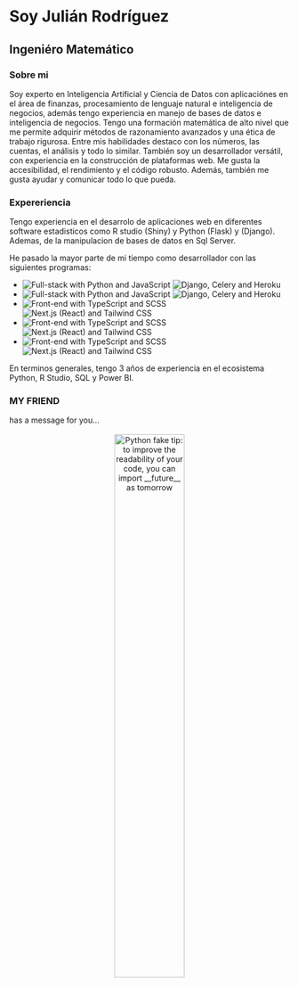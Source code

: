 <!--
<div align="center">
  <img src="" width="100%" alt="Banner">
</div> -->
<h1>Soy Julián Rodríguez</h1>
<h2>Ingeniéro Matemático </h2>
<h3>Sobre mi</h3>
Soy experto en Inteligencia Artificial y Ciencia de Datos con aplicaciónes en el área de finanzas, procesamiento de lenguaje natural e inteligencia de negocios, además tengo experiencia en manejo de bases de datos e inteligencia de negocios. Tengo una formación matemática de alto nivel que me permite adquirir métodos de razonamiento avanzados y una ética de trabajo rigurosa. Entre mis habilidades destaco con los números, las cuentas, el análisis y todo lo similar.
También soy un desarrollador versátil, con experiencia en la construcción de plataformas web. Me gusta la accesibilidad, el rendimiento y el código robusto. Además, también me gusta ayudar y comunicar todo lo que pueda.

<h3>Expereriencia</h3>
Tengo experiencia en el desarrolo de aplicaciones web en diferentes software estadisticos como R studio (Shiny) y Python (Flask) y (Django). Ademas, de la manipulacion de bases de datos en Sql Server.

He pasado la mayor parte de mi tiempo como desarrollador con las siguientes programas:

- <img src="https://img.shields.io/badge/Python-Full--stack-white?labelColor=black" alt="Full-stack with Python and JavaScript"> <img src="https://img.shields.io/badge/-Django -- Flask -- MariaDB-grey" alt="Django, Celery and Heroku">
- <img src="https://img.shields.io/badge/R Studio -Full--stack-white?labelColor=black" alt="Full-stack with Python and JavaScript"> <img src="https://img.shields.io/badge/-Shiny -- R Markdown- grey" alt="Django, Celery and Heroku">
- <img src="https://img.shields.io/badge/SQL-Manipulación---white?labelColor=black" alt="Front-end with TypeScript and SCSS"> <img src="https://img.shields.io/badge/-Sql Server-grey" alt="Next.js (React) and Tailwind CSS">
- <img src="https://img.shields.io/badge/HTML | CSS |PHP-Front--end-white?labelColor=black" alt="Front-end with TypeScript and SCSS"> <img src="https://img.shields.io/badge/--grey" alt="Next.js (React) and Tailwind CSS">
- <img src="https://img.shields.io/badge/Excel-white?labelColor=black" alt="Front-end with TypeScript and SCSS"> <img src="https://img.shields.io/badge/--grey" alt="Next.js (React) and Tailwind CSS">

En terminos generales, tengo 3 años de experiencia en el ecosistema Python, R Studio, SQL y Power BI.

<h3>MY FRIEND</h3>
has a message for you...
<br>
<br>
<div align="center">
  <img src="https://user-images.githubusercontent.com/38964964/167205200-026483f2-8b0f-4101-b76f-96347a246889.png" width="50%" alt="Python fake tip: to improve the readability of your code, you can import __future__ as tomorrow">
</div>
<br>
